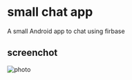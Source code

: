 # small chat app
A small Android app to chat using firbase

##  screenchot

![photo](./small-chat-app/screen/WhatsApp%20Image%202023-10-01%20at%204.08.17%20PM.jpeg)
